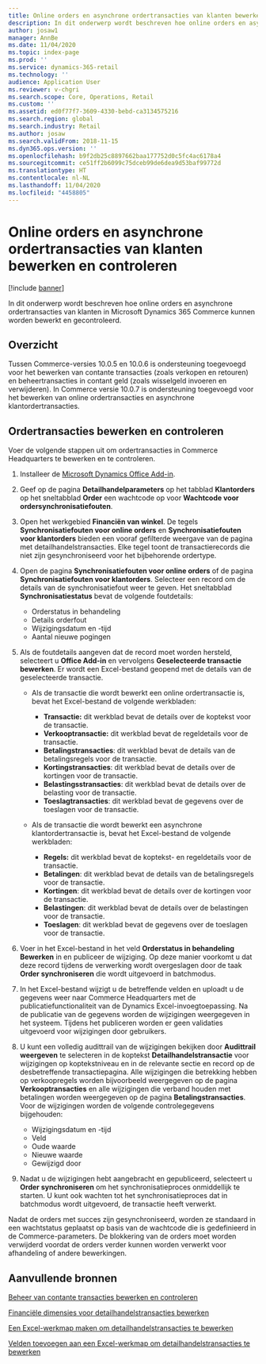 ```yaml
---
title: Online orders en asynchrone ordertransacties van klanten bewerken en controleren
description: In dit onderwerp wordt beschreven hoe online orders en asynchrone ordertransacties van klanten in Microsoft Dynamics 365 Commerce kunnen worden bewerkt en gecontroleerd.
author: josaw1
manager: AnnBe
ms.date: 11/04/2020
ms.topic: index-page
ms.prod: ''
ms.service: dynamics-365-retail
ms.technology: ''
audience: Application User
ms.reviewer: v-chgri
ms.search.scope: Core, Operations, Retail
ms.custom: ''
ms.assetid: ed0f77f7-3609-4330-bebd-ca3134575216
ms.search.region: global
ms.search.industry: Retail
ms.author: josaw
ms.search.validFrom: 2018-11-15
ms.dyn365.ops.version: ''
ms.openlocfilehash: b9f2db25c8897662baa177752d0c5fc4ac6178a4
ms.sourcegitcommit: ce51ff2b6099c75dceb99de6dea9d53baf99772d
ms.translationtype: HT
ms.contentlocale: nl-NL
ms.lasthandoff: 11/04/2020
ms.locfileid: "4458805"
---
```

# <a name="edit-and-audit-online-order-and-asynchronous-customer-order-transactions"></a>Online orders en asynchrone ordertransacties van klanten bewerken en controleren

[!include [banner](../includes/banner.md)]

In dit onderwerp wordt beschreven hoe online orders en asynchrone ordertransacties van klanten in Microsoft Dynamics 365 Commerce kunnen worden bewerkt en gecontroleerd.

## <a name="overview"></a>Overzicht

Tussen Commerce-versies 10.0.5 en 10.0.6 is ondersteuning toegevoegd voor het bewerken van contante transacties (zoals verkopen en retouren) en beheertransacties in contant geld (zoals wisselgeld invoeren en verwijderen). In Commerce versie 10.0.7 is ondersteuning toegevoegd voor het bewerken van online ordertransacties en asynchrone klantordertransacties.

## <a name="edit-and-audit-order-transactions"></a>Ordertransacties bewerken en controleren

Voer de volgende stappen uit om ordertransacties in Commerce Headquarters te bewerken en te controleren.

1. Installeer de [Microsoft Dynamics Office Add-in](https://appsource.microsoft.com/product/office/WA104379629?tab=Overview).
1. Geef op de pagina **Detailhandelparameters** op het tabblad **Klantorders** op het sneltabblad **Order** een wachtcode op voor **Wachtcode voor ordersynchronisatiefouten**.
1. Open het werkgebied **Financiën van winkel**. De tegels **Synchronisatiefouten voor online orders** en **Synchronisatiefouten voor klantorders** bieden een vooraf gefilterde weergave van de pagina met detailhandelstransacties. Elke tegel toont de transactierecords die niet zijn gesynchroniseerd voor het bijbehorende ordertype.
1. Open de pagina **Synchronisatiefouten voor online orders** of de pagina **Synchronisatiefouten voor klantorders**. Selecteer een record om de details van de synchronisatiefout weer te geven. Het sneltabblad **Synchronisatiestatus** bevat de volgende foutdetails:

    - Orderstatus in behandeling
    - Details orderfout
    - Wijzigingsdatum en -tijd
    - Aantal nieuwe pogingen

1. Als de foutdetails aangeven dat de record moet worden hersteld, selecteert u **Office Add-in** en vervolgens **Geselecteerde transactie bewerken**. Er wordt een Excel-bestand geopend met de details van de geselecteerde transactie.

    - Als de transactie die wordt bewerkt een online ordertransactie is, bevat het Excel-bestand de volgende werkbladen:

        - **Transactie:** dit werkblad bevat de details over de koptekst voor de transactie.
        - **Verkooptransactie:** dit werkblad bevat de regeldetails voor de transactie.
        - **Betalingstransacties**: dit werkblad bevat de details van de betalingsregels voor de transactie.
        - **Kortingstransacties**: dit werkblad bevat de details over de kortingen voor de transactie.
        - **Belastingsstransacties**: dit werkblad bevat de details over de belasting voor de transactie.
        - **Toeslagtransacties**: dit werkblad bevat de gegevens over de toeslagen voor de transactie.

    - Als de transactie die wordt bewerkt een asynchrone klantordertransactie is, bevat het Excel-bestand de volgende werkbladen:

        - **Regels:** dit werkblad bevat de koptekst- en regeldetails voor de transactie.
        - **Betalingen**: dit werkblad bevat de details van de betalingsregels voor de transactie.
        - **Kortingen**: dit werkblad bevat de details over de kortingen voor de transactie.
        - **Belastingen**: dit werkblad bevat de details over de belastingen voor de transactie.
        - **Toeslagen**: dit werkblad bevat de gegevens over de toeslagen voor de transactie.

1. Voer in het Excel-bestand in het veld **Orderstatus in behandeling** **Bewerken** in en publiceer de wijziging. Op deze manier voorkomt u dat deze record tijdens de verwerking wordt overgeslagen door de taak **Order synchroniseren** die wordt uitgevoerd in batchmodus.
1. In het Excel-bestand wijzigt u de betreffende velden en uploadt u de gegevens weer naar Commerce Headquarters met de publicatiefunctionaliteit van de Dynamics Excel-invoegtoepassing. Na de publicatie van de gegevens worden de wijzigingen weergegeven in het systeem. Tijdens het publiceren worden er geen validaties uitgevoerd voor wijzigingen door gebruikers.
1. U kunt een volledig audittrail van de wijzigingen bekijken door **Audittrail weergeven** te selecteren in de koptekst **Detailhandelstransactie** voor wijzigingen op koptekstniveau en in de relevante sectie en record op de desbetreffende transactiepagina. Alle wijzigingen die betrekking hebben op verkoopregels worden bijvoorbeeld weergegeven op de pagina **Verkooptransacties** en alle wijzigingen die verband houden met betalingen worden weergegeven op de pagina **Betalingstransacties**. Voor de wijzigingen worden de volgende controlegegevens bijgehouden:

    - Wijzigingsdatum en -tijd
    - Veld
    - Oude waarde
    - Nieuwe waarde
    - Gewijzigd door

1. Nadat u de wijzigingen hebt aangebracht en gepubliceerd, selecteert u **Order synchroniseren** om het synchronisatieproces onmiddellijk te starten. U kunt ook wachten tot het synchronisatieproces dat in batchmodus wordt uitgevoerd, de transactie heeft verwerkt.

Nadat de orders met succes zijn gesynchroniseerd, worden ze standaard in een wachtstatus geplaatst op basis van de wachtcode die is gedefinieerd in de Commerce-parameters. De blokkering van de orders moet worden verwijderd voordat de orders verder kunnen worden verwerkt voor afhandeling of andere bewerkingen.

## <a name="additional-resources"></a>Aanvullende bronnen

[Beheer van contante transacties bewerken en controleren](edit-cash-trans.md)

[Financiële dimensies voor detailhandelstransacties bewerken](edit-financial-dim.md)

[Een Excel-werkmap maken om detailhandelstransacties te bewerken](create-excel-edit.md)

[Velden toevoegen aan een Excel-werkmap om detailhandelstransacties te bewerken](add-fields-excel.md)
